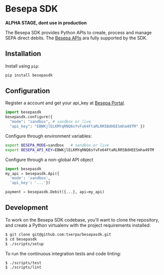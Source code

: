 # Besepa SDK 

**ALPHA STAGE, dont use in production**

The Besepa SDK provides Python APIs to create, process and manage SEPA direct debits. The [Besepa APIs](http://docs.besepaen.apiary.io/) ara fully supported by the SDK.


## Installation

Install using `pip`:
```sh
pip install besepasdk
```

## Configuration

Register a account and get your api_key at [Besepa Portal](http://www.besepa.com/).

```python
import besepasdk
besepasdk.configure({
  "mode": "sandbox", # sandbox or live
  "api_key": "EBWKjlELKMYqRNQ6sYvFo64FtaRLRR5BdHEESmha49TM" })
```

Configure through environment variables:
```sh
export BESEPA_MODE=sandbox   # sandbox or live
export BESEPA_API_KEY=EBWKjlELKMYqRNQ6sYvFo64FtaRLRR5BdHEESmha49TM
```

Configure through a non-global API object
```python
import besepasdk
my_api = besepasdk.Api({
  'mode': 'sandbox',
  'api_key': '...'})

payment = besepasdk.Debit({...}, api=my_api)
```

## Development

To work on the Besepa SDK codebase, you'll want to clone the repository,
and create a Python virtualenv with the project requirements installed:
```bash
$ git clone git@github.com:txerpa/besepasdk.git
$ cd besepasdk
$ ./scripts/setup
```
To run the continuous integration tests and code linting:
```bash
$ ./scripts/test
$ ./scripts/lint
```
